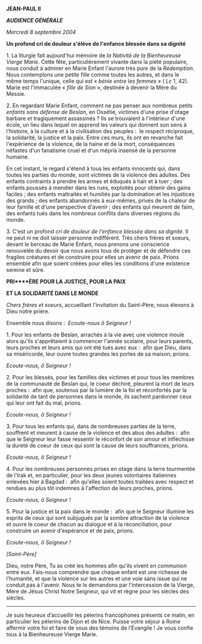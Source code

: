 **JEAN-PAUL II**

***AUDIENCE GÉNÉRALE***

*Mercredi 8 septembre 2004*

**Un profond cri de douleur s'élève de l'enfance blessée dans sa dignité**

1. La liturgie fait aujourd'hui mémoire de *la Nativité de la Bienheureuse Vierge Marie*. Cette fête, particulièrement vivante dans la piété populaire, nous conduit à admirer en Marie Enfant l'aurore très pure de la *Rédemption*. Nous contemplons une petite fille comme toutes les autres, et dans le même temps l'unique, celle qui est « *bénie entre les femmes* » ( *Lc* 1, 42). Marie est l'immaculée « *fille de Sion* », destinée à devenir la Mère du Messie.

2. En regardant Marie Enfant, comment ne pas penser aux nombreux petits *enfants sans défense de Beslan*, en Ossétie, victimes d'une prise d'otage barbare et tragiquement assassinés ? Ils se trouvaient à l'intérieur d'une école, un lieu dans lequel on apprend les valeurs qui donnent son sens à l'histoire, à la culture et à la civilisation des peuples :  le respect réciproque, la solidarité, la justice et la paix. Entre ces murs, ils ont en revanche fait l'expérience de la violence, de la haine et de la mort, conséquences néfastes d'un fanatisme cruel et d'un mépris insensé de la personne humaine.

En cet instant, le regard s'étend à tous les enfants innocents qui, dans toutes les parties du monde, sont victimes de la violence des adultes. Des enfants contraints à prendre les armes et éduqués à haïr et à tuer ; des enfants poussés à mendier dans les rues, exploités pour obtenir des gains faciles ; des enfants maltraités et humiliés par la domination et les injustices des grands ; des enfants abandonnés à eux-mêmes, privés de la chaleur de leur famille et d'une perspective d'avenir ; des enfants qui meurent de faim, des enfants tués dans les nombreux conflits dans diverses régions du monde.

3. C'est un profond *cri de douleur de l'enfance blessée dans sa dignité*. Il ne peut ni ne doit laisser personne indifférent. Très chers frères et soeurs, devant le berceau de Marie Enfant, nous prenons une conscience renouvelée du devoir que nous avons tous de protéger et de défendre ces fragiles créatures et de construire pour elles un avenir de paix. Prions ensemble afin que soient créées pour elles les conditions d'une existence sereine et sûre.

**PRI****ÈRE POUR LA JUSTICE, POUR LA PAIX**

**ET LA SOLIDARITÉ DANS LE MONDE**

*Chers frères et soeurs*, accueillant l'invitation du Saint-Père, nous élevons à Dieu notre prière.

Ensemble nous disons :  *Ecoute-nous ô Seigneur !*

1. Pour les enfants de Beslan, arrachés à la vie avec une violence inouïe alors qu'ils s'apprêtaient à commencer l'année scolaire, pour leurs parents, leurs proches et leurs amis qui ont été tués avec eux :  afin que Dieu, dans sa miséricorde, leur ouvre toutes grandes les portes de sa maison, prions.

*Ecoute-nous, ô Seigneur !*

2. Pour les blessés, pour les familles des victimes et pour tous les membres de la communauté de Beslan qui, le coeur déchiré, pleurent la mort de leurs proches :  afin que, soutenus par la lumière de la foi et réconfortés par la solidarité de tant de personnes dans le monde, ils sachent pardonner ceux qui leur ont fait du mal, prions.

*Ecoute-nous, ô Seigneur !*

3. Pour tous les enfants qui, dans de nombreuses parties de la terre, souffrent et meurent à cause de la violence et des abus des adultes :  afin que le Seigneur leur fasse ressentir le réconfort de son amour et infléchisse la dureté de coeur de ceux qui sont la cause de leurs souffrances, prions.

*Ecoute-nous, ô Seigneur !*

4. Pour les nombreuses personnes prises en otage dans la terre tourmentée de l'Irak et, en particulier, pour les deux jeunes volontaires italiennes enlevées hier à Bagdad :  afin qu'elles soient toutes traitées avec respect et rendues au plus tôt indemnes à l'affection de leurs proches, prions.

*Ecoute-nous, ô Seigneur !*

5. Pour la justice et la paix dans le monde :  afin que le Seigneur illumine les esprits de ceux qui sont subjugués par la sombre attraction de la violence et ouvre le coeur de chacun au dialogue et à la réconciliation, pour construire un avenir d'espérance et de paix, prions.

*Ecoute-nous, ô Seigneur !*

*[Saint-Père]*

Dieu, notre Père, Tu as créé les hommes afin qu'ils vivent en communion entre eux. Fais-nous comprendre que chaque enfant est une richesse de l'humanité, et que la violence sur les autres et une voie sans issue qui ne conduit pas à l'avenir. Nous te le demandons par l'intercession de la Vierge, Mère de Jésus Christ Notre Seigneur, qui vit et règne pour les siècles des siècles.

* * *

Je suis heureux d’accueillir les pèlerins francophones présents ce matin, en particulier les pèlerins de Dijon et de Nice. Puisse votre séjour à Rome affermir votre foi et faire de vous des témoins de l’Évangile ! Je vous confie tous à la Bienheureuse Vierge Marie.